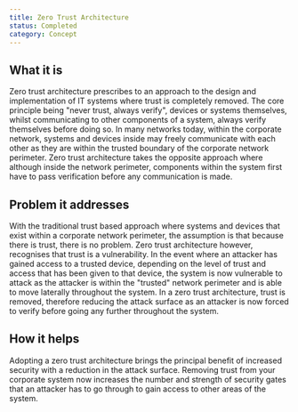 ```yaml
---
title: Zero Trust Architecture
status: Completed
category: Concept
---
```


## What it is

Zero trust architecture prescribes to an approach to the design and implementation of IT systems 
where trust is completely removed. 
The core principle being "never trust, always verify", devices or systems themselves, 
whilst communicating to other components of a system, always verify themselves before doing so. 
In many networks today, within the corporate network, systems and devices inside may freely communicate with each other 
as they are within the trusted boundary of the corporate network perimeter. 
Zero trust architecture takes the opposite approach where although inside the network perimeter, 
components within the system first have to pass verification before any communication is made.

## Problem it addresses

With the traditional trust based approach where systems and devices that exist within a corporate network perimeter, 
the assumption is that because there is trust, there is no problem. 
Zero trust architecture however, recognises that trust is a vulnerability. 
In the event where an attacker has gained access to a trusted device, 
depending on the level of trust and access that has been given to that device, 
the system is now vulnerable to attack 
as the attacker is within the "trusted" network perimeter and is able to move laterally throughout the system. 
In a zero trust architecture, trust is removed, therefore reducing the attack surface 
as an attacker is now forced to verify before going any further throughout the system.

## How it helps

Adopting a zero trust architecture brings the principal benefit of increased security 
with a reduction in the attack surface. 
Removing trust from your corporate system now increases the number and strength of security gates 
that an attacker has to go through to gain access to other areas of the system.
